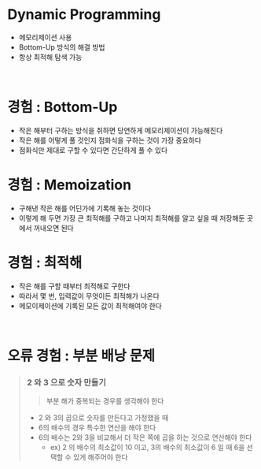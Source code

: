 # Dynamic Programming
* 메모리제이션 사용
* Bottom-Up 방식의 해결 방법
* 항상 최적해 탐색 가능

<br>

# 경험 : Bottom-Up
* 작은 해부터 구하는 방식을 취하면 당연하게 메모리제이션이 가능해진다
* 작은 해를 어떻게 풀 것인지 점화식을 구하는 것이 가장 중요하다
* 점화식만 제대로 구할 수 있다면 간단하게 풀 수 있다

# 경험 : Memoization
* 구해낸 작은 해를 어딘가에 기록해 놓는 것이다
* 이렇게 해 두면 가장 큰 최적해를 구하고 나머지 최적해를 알고 싶을 때 저장해둔 곳에서 꺼내오면 된다

# 경험 : 최적해
* 작은 해를 구할 때부터 최적해로 구한다
* 따라서 몇 번, 입력값이 무엇이든 최적해가 나온다
* 메모이제이션에 기록된 모든 값이 최적해여야 한다


<br>

# 오류 경험 : 부분 배낭 문제
> ### 2 와 3 으로 숫자 만들기
> > 부분 해가 중복되는 경우를 생각해야 한다
> * 2 와 3의 곱으로 숫자를 만든다고 가정했을 때
> * 6의 배수의 경우 특수한 연산을 해야 한다
> * 6의 배수는 2와 3을 비교해서 더 작은 쪽에 곱을 하는 것으로 연산해야 한다
>   * ex) 2 의 배수의 최소값이 10 이고, 3의 배수의 최소값이 6 일 때 6을 선택할 수 있게 해주어야 한다





